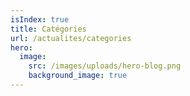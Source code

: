 ```yaml
---
isIndex: true
title: Catégories
url: /actualites/categories
hero:
  image:
    src: /images/uploads/hero-blog.png
    background_image: true
---
```

